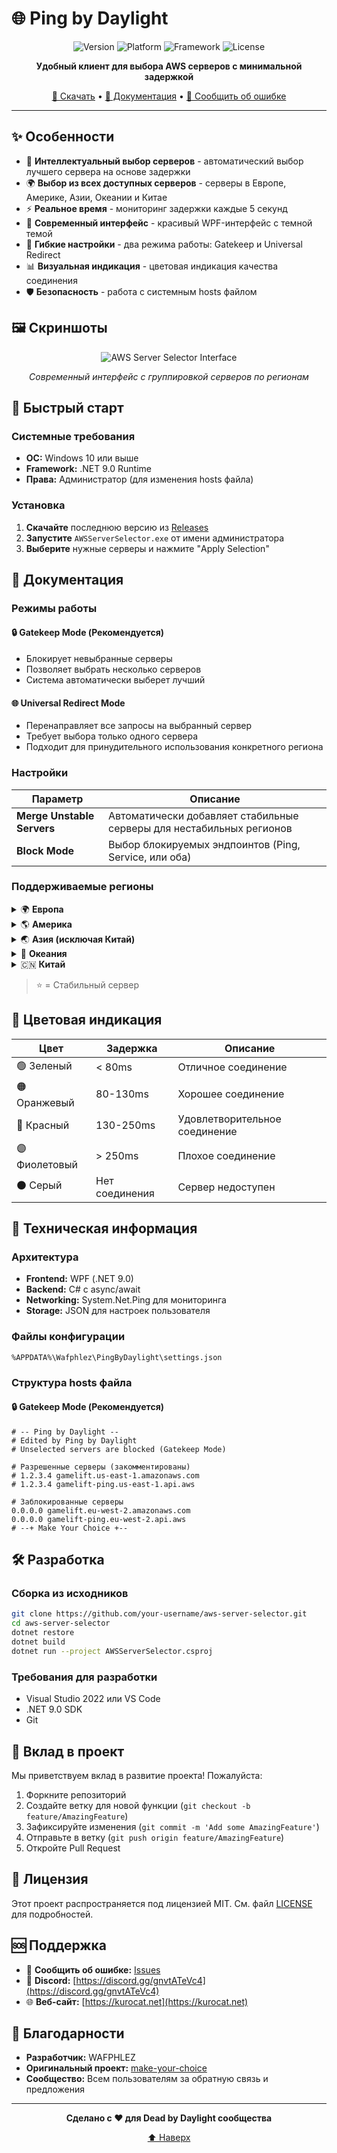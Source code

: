 # 🌐 Ping by Daylight

<div align="center">

![Version](https://img.shields.io/badge/version-1.0.2-blue.svg)
![Platform](https://img.shields.io/badge/platform-Windows-lightgrey.svg)
![Framework](https://img.shields.io/badge/framework-.NET%209.0-purple.svg)
![License](https://img.shields.io/badge/license-MIT-green.svg)

**Удобный клиент для выбора AWS серверов с минимальной задержкой**

[🚀 Скачать](https://github.com/Wafphlez/AWSServerSelector/releases) • [📖 Документация](#документация) • [🐛 Сообщить об ошибке](https://github.com/Wafphlez/AWSServerSelector/issues/new/choose)

</div>

---

## ✨ Особенности

- 🎯 **Интеллектуальный выбор серверов** - автоматический выбор лучшего сервера на основе задержки
- 🌍 **Выбор из всех доступных серверов** - серверы в Европе, Америке, Азии, Океании и Китае
- ⚡ **Реальное время** - мониторинг задержки каждые 5 секунд
- 🎨 **Современный интерфейс** - красивый WPF-интерфейс с темной темой
- 🔧 **Гибкие настройки** - два режима работы: Gatekeep и Universal Redirect
- 📊 **Визуальная индикация** - цветовая индикация качества соединения
- 🛡️ **Безопасность** - работа с системным hosts файлом

## 🖼️ Скриншоты

<div align="center">

![AWS Server Selector Interface](https://via.placeholder.com/500x400/0D1117/FFFFFF?text=AWS+Server+Selector+Interface)

*Современный интерфейс с группировкой серверов по регионам*

</div>

## 🚀 Быстрый старт

### Системные требования

- **ОС:** Windows 10 или выше
- **Framework:** .NET 9.0 Runtime
- **Права:** Администратор (для изменения hosts файла)

### Установка

1. **Скачайте** последнюю версию из [Releases](../../releases)
2. **Запустите** `AWSServerSelector.exe` от имени администратора
3. **Выберите** нужные серверы и нажмите "Apply Selection"

## 📖 Документация

### Режимы работы

#### 🔒 Gatekeep Mode (Рекомендуется)
- Блокирует невыбранные серверы
- Позволяет выбрать несколько серверов
- Система автоматически выберет лучший

#### 🌐 Universal Redirect Mode
- Перенаправляет все запросы на выбранный сервер
- Требует выбора только одного сервера
- Подходит для принудительного использования конкретного региона

### Настройки

| Параметр | Описание |
|----------|----------|
| **Merge Unstable Servers** | Автоматически добавляет стабильные серверы для нестабильных регионов |
| **Block Mode** | Выбор блокируемых эндпоинтов (Ping, Service, или оба) |

### Поддерживаемые регионы

<details>
<summary>🌍 <strong>Европа</strong></summary>

- 🇬🇧 Europe (London)
- 🇮🇪 Europe (Ireland) ⭐
- 🇩🇪 Europe (Frankfurt am Main) ⭐

</details>

<details>
<summary>🌎 <strong>Америка</strong></summary>

- 🇺🇸 US East (N. Virginia) ⭐
- 🇺🇸 US East (Ohio)
- 🇺🇸 US West (N. California) ⭐
- 🇺🇸 US West (Oregon) ⭐
- 🇨🇦 Canada (Central)
- 🇧🇷 South America (São Paulo) ⭐

</details>

<details>
<summary>🌏 <strong>Азия (исключая Китай)</strong></summary>

- 🇯🇵 Asia Pacific (Tokyo) ⭐
- 🇰🇷 Asia Pacific (Seoul) ⭐
- 🇮🇳 Asia Pacific (Mumbai) ⭐
- 🇸🇬 Asia Pacific (Singapore) ⭐
- 🇭🇰 Asia Pacific (Hong Kong) ⭐

</details>

<details>
<summary>🌊 <strong>Океания</strong></summary>

- 🇦🇺 Asia Pacific (Sydney) ⭐

</details>

<details>
<summary>🇨🇳 <strong>Китай</strong></summary>

- 🇨🇳 China (Beijing) ⭐
- 🇨🇳 China (Ningxia) ⭐

</details>

> ⭐ = Стабильный сервер

## 🎨 Цветовая индикация

| Цвет | Задержка | Описание |
|------|----------|----------|
| 🟢 Зеленый | < 80ms | Отличное соединение |
| 🟠 Оранжевый | 80-130ms | Хорошее соединение |
| 🔴 Красный | 130-250ms | Удовлетворительное соединение |
| 🟣 Фиолетовый | > 250ms | Плохое соединение |
| ⚫ Серый | Нет соединения | Сервер недоступен |

## 🔧 Техническая информация

### Архитектура

- **Frontend:** WPF (.NET 9.0)
- **Backend:** C# с async/await
- **Networking:** System.Net.Ping для мониторинга
- **Storage:** JSON для настроек пользователя

### Файлы конфигурации

```
%APPDATA%\Wafphlez\PingByDaylight\settings.json
```

### Структура hosts файла

#### 🔒 Gatekeep Mode (Рекомендуется)

```hosts
# -- Ping by Daylight --
# Edited by Ping by Daylight
# Unselected servers are blocked (Gatekeep Mode)

# Разрешенные серверы (закомментированы)
# 1.2.3.4 gamelift.us-east-1.amazonaws.com
# 1.2.3.4 gamelift-ping.us-east-1.api.aws

# Заблокированные серверы
0.0.0.0 gamelift.eu-west-2.amazonaws.com
0.0.0.0 gamelift-ping.eu-west-2.api.aws
# --+ Make Your Choice +--
```

## 🛠️ Разработка

### Сборка из исходников

```bash
git clone https://github.com/your-username/aws-server-selector.git
cd aws-server-selector
dotnet restore
dotnet build
dotnet run --project AWSServerSelector.csproj
```

### Требования для разработки

- Visual Studio 2022 или VS Code
- .NET 9.0 SDK
- Git

## 🤝 Вклад в проект

Мы приветствуем вклад в развитие проекта! Пожалуйста:

1. Форкните репозиторий
2. Создайте ветку для новой функции (`git checkout -b feature/AmazingFeature`)
3. Зафиксируйте изменения (`git commit -m 'Add some AmazingFeature'`)
4. Отправьте в ветку (`git push origin feature/AmazingFeature`)
5. Откройте Pull Request

## 📄 Лицензия

Этот проект распространяется под лицензией MIT. См. файл [LICENSE](LICENSE) для подробностей.

## 🆘 Поддержка

- 🐛 **Сообщить об ошибке:** [Issues](../../issues)
- 💬 **Discord:** [https://discord.gg/gnvtATeVc4](https://discord.gg/gnvtATeVc4)
- 🌐 **Веб-сайт:** [https://kurocat.net](https://kurocat.net)

## 🙏 Благодарности

- **Разработчик:** WAFPHLEZ
- **Оригинальный проект:** [make-your-choice](https://codeberg.org/ky/make-your-choice)
- **Сообщество:** Всем пользователям за обратную связь и предложения

---

<div align="center">

**Сделано с ❤️ для Dead by Daylight сообщества**

[⬆ Наверх](#-aws-server-selector)

</div>
